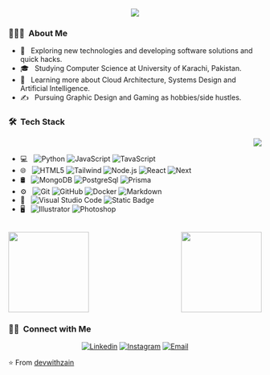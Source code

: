 <h1 align="center">
    <img src="https://readme-typing-svg.herokuapp.com/?font=Righteous&size=35&center=true&vCenter=true&width=500&height=70&duration=4000&lines=Hi+There!+👋;+I'm+Muhammad+Zain!;" /> 
</h1>

<h3> 👨🏻‍💻 &nbsp;About Me </h3>

  - 🤔 &nbsp; Exploring new technologies and developing software solutions and quick hacks.
  - 🎓 &nbsp; Studying Computer Science at University of Karachi, Pakistan.
  - 🌱 &nbsp; Learning more about Cloud Architecture, Systems Design and Artificial Intelligence.
  - ✍️ &nbsp; Pursuing Graphic Design and Gaming as hobbies/side hustles.

<h3> 🛠 &nbsp;Tech Stack</h3>

<p><img align="right" src="https://user-images.githubusercontent.com/48678280/88862734-4903af80-d201-11ea-968b-9c939d88a37c.gif"/></p>

<br/>
  
- 💻 &nbsp;
  ![Python](https://img.shields.io/badge/Python-%233E3E3E?style=flat&logo=python)
  ![JavaScript](https://img.shields.io/badge/-JavaScript-333333?style=flat&logo=javascript)
  ![TavaScript](https://img.shields.io/badge/TypeScript-%233E3E3E?style=flat&logo=typescript)
- 🌐 &nbsp;
  ![HTML5](https://img.shields.io/badge/-HTML5-333333?style=flat&logo=HTML5)
  ![Tailwind](https://img.shields.io/badge/-Tailwind-Sql?logo=tailwindcss&logoColor=%2306B6D4&color=333333)
  ![Node.js](https://img.shields.io/badge/-Node.js-333333?style=flat&logo=node.js)
  ![React](https://img.shields.io/badge/-React-333333?style=flat&logo=react)
  ![Next](https://img.shields.io/badge/-Next-js?style=flat&logo=nextdotjs&logoColor=%2ffffff&color=333333)
- 🛢 &nbsp;
  ![MongoDB](https://img.shields.io/badge/-MongoDB-333333?style=flat&logo=mongodb)
  ![PostgreSql](https://img.shields.io/badge/-Postgre-Sql%20?logo=postgresql&logoColor=%23ffffff&color=333333)
  ![Prisma](https://img.shields.io/badge/-Prisma-Sql?logo=prisma&logoColor=%23ffffff&color=333333)
- ⚙️ &nbsp;
  ![Git](https://img.shields.io/badge/-Git-333333?style=flat&logo=git)
  ![GitHub](https://img.shields.io/badge/-GitHub-333333?style=flat&logo=github)
  ![Docker](https://img.shields.io/badge/-Docker-Sql?logo=docker&logoColor=%23ffffff&color=333333)
  ![Markdown](https://img.shields.io/badge/-Markdown-333333?style=flat&logo=markdown)
- 🔧 &nbsp;
  ![Visual Studio Code](https://img.shields.io/badge/-Visual%20Studio%20Code-333333?style=flat&logo=visual-studio-code&logoColor=007ACC)
  ![Static Badge](https://img.shields.io/badge/PyCharm-%233E3E3E?style=flat&logo=pycharm)
- 🖥 &nbsp;
  ![Illustrator](https://img.shields.io/badge/-Illustrator-333333?style=flat&logo=adobe-illustrator)
  ![Photoshop](https://img.shields.io/badge/-Photoshop-333333?style=flat&logo=adobe-photoshop)
<br />

<a href="https://github.com/devwithzain">
  <img height="160em" src="https://github-readme-stats.vercel.app/api?username=devwithzain&theme=buefy&show_icons=true" />
  <img align="right" height="160em" src="https://github-readme-stats.vercel.app/api/top-langs/?username=devwithzain&theme=buefy&layout=compact" />
</a>

<br/>

<h3> 🤝🏻 &nbsp;Connect with Me </h3>

<p align="center">
<a href="https://www.linkedin.com/in/devwithzain/"><img alt="Linkedin" src="https://img.shields.io/badge/Linkedin-Zain%20Ali%20Siddiqui-blue?style=flat-square&logo=linkedin"></a>
<a href="https://www.instagram.com/devwithzain/"><img alt="Instagram" src="https://img.shields.io/badge/Instagram-zainalisiddiqui11-blue?style=flat-square&logo=instagram"></a>
<a href="mailto:zainsoftwear11@gmail.com"><img alt="Email" src="https://img.shields.io/badge/Email-zainsoftwear11@gmail.com-blue?style=flat-square&logo=gmail"></a>
</p>

⭐️ From [devwithzain](https://github.com/devwithzain)
